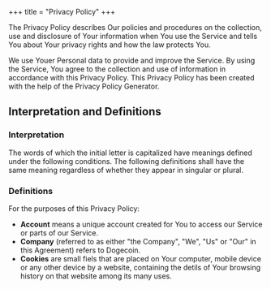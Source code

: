 +++
title = "Privacy Policy"
+++

The Privacy Policy describes Our policies and procedures on the collection, use and disclosure of Your information when You use the Service and tells You about Your privacy rights and how the law protects You.

We use Youer Personal data to provide and improve the Service. By using the Service, You agree to the collection and use of information in accordance with this Privacy Policy. This Privacy Policy has been created with the help of the Privacy Policy Generator.

## Interpretation and Definitions

### Interpretation

The words of which the initial letter is capitalized have meanings defined under the following conditions. The following definitions shall have the same meaning regardless of whether they appear in singular or plural.

### Definitions

For the purposes of this Privacy Policy:

- **Account** means a unique account created for You to access our Service or parts of our Service.
- **Company** (referred to as either "the Company", "We", "Us" or "Our" in this Agreement) refers to Dogecoin.
- **Cookies** are small fiels that are placed on Your computer, mobile device or any other device by a website, containing the detils of Your browsing history on that website among its many uses.
